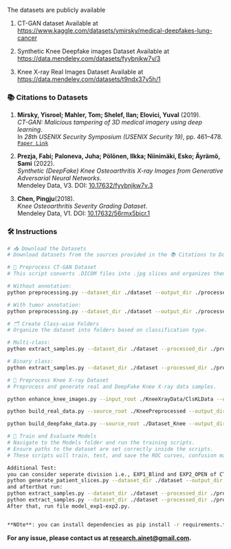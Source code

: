 The datasets are publicly available

1. CT-GAN dataset Available at https://www.kaggle.com/datasets/ymirsky/medical-deepfakes-lung-cancer

2. Synthetic Knee Deepfake images Dataset Available at https://data.mendeley.com/datasets/fyybnjkw7v/3
   
3. Knee X-ray Real Images Dataset Available at https://data.mendeley.com/datasets/t9ndx37v5h/1 

### 📚 **Citations to Datasets**

1. **Mirsky, Yisroel; Mahler, Tom; Shelef, Ilan; Elovici, Yuval** (2019).  
   *CT-GAN: Malicious tampering of 3D medical imagery using deep learning*.  
   In *28th USENIX Security Symposium (USENIX Security 19)*, pp. 461–478.  
   [`Paper Link`](https://www.usenix.org/conference/usenixsecurity19/presentation/mirsky)

2. **Prezja, Fabi; Paloneva, Juha; Pölönen, Ilkka; Niinimäki, Esko; Äyrämö, Sami** (2022).  
   *Synthetic (DeepFake) Knee Osteoarthritis X-ray Images from Generative Adversarial Neural Networks*.  
   Mendeley Data, V3. DOI: [10.17632/fyybnjkw7v.3](https://doi.org/10.17632/fyybnjkw7v.3)

3. **Chen, Pingju**(2018).  
   *Knee Osteoarthritis Severity Grading Dataset*.  
   Mendeley Data, V1. DOI: [10.17632/56rmx5bjcr.1](https://data.mendeley.com/datasets/56rmx5bjcr/1)


### 🛠️ **Instructions**

```bash
# 📥 Download the Datasets
# Download datasets from the sources provided in the 📚 Citations to Datasets section.

# 🧪 Preprocess CT-GAN Dataset
# This script converts .DICOM files into .jpg slices and organizes them.

# Without annotation:
python preprocessing.py --dataset_dir ./dataset --output_dir ./processed_output

# With tumor annotation:
python preprocessing.py --dataset_dir ./dataset --output_dir ./processed_output --annotate

# 🗂️ Create Class-wise Folders
# Organize the dataset into folders based on classification type.

# Multi-class:
python extract_samples.py --dataset_dir ./dataset --processed_dir ./processed_output --output_dir ./DatasetLungs --class_mode multi --offset_start -10 --offset_end 10

# Binary class:
python extract_samples.py --dataset_dir ./dataset --processed_dir ./processed_output --output_dir ./DatasetLungs --class_mode binary --offset_start -10 --offset_end 10

# 🦵 Preprocess Knee X-ray Dataset
# Preprocess and generate real and DeepFake Knee X-ray data samples.

python enhance_knee_images.py --input_root ./KneeXrayData/ClsKLData --output_root ./KneePreprocessed

python build_real_data.py --source_root ./KneePreprocessed --output_dir ./KneePreprocessed/real --num_images 2500

python build_deepfake_data.py --source_root ./Dataset_Knee --output_dir ./KneeMedDataset/deepfake --num_images 3000

# 🧠 Train and Evaluate Models
# Navigate to the Models folder and run the training scripts.
# Ensure paths to the dataset are set correctly inside the scripts.
# These scripts will train, test, and save the ROC curves, confusion matrix, and training curves.

Additional Test:
you can consider seperate division i.e., EXP1_Blind and EXP2_OPEN of CT-GAN dataset as train and test sets:
python generate_patient_slices.py --dataset_dir ./dataset --output_dir ./preprocessed_output1
and afterthat run:
python extract_samples.py --dataset_dir ./dataset --processed_dir ./processed_output1/exp1_preprocessed --output_dir ./DatasetLungs/Train/ --class_mode binary --offset_start -10 --offset_end 10
python extract_samples.py --dataset_dir ./dataset --processed_dir ./processed_output1/exp2_preprocessed --output_dir ./DatasetLungs/Test/ --class_mode binary --offset_start -10 --offset_end 10
After that, run file model_exp1-exp2.py.


**NOte**: you can install dependencies as pip install -r requirements.txt

```



   
 
   
**For any issue, please contact us at research.ainet@gmail.com.**




